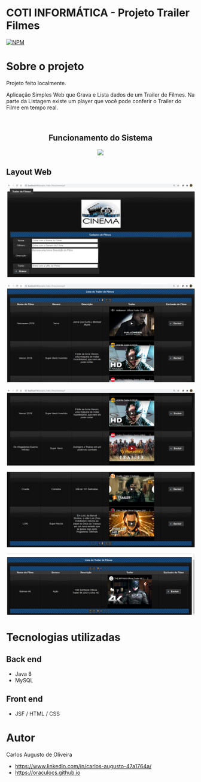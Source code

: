 # COTI INFORMÁTICA - Projeto Trailer Filmes
[![NPM](https://img.shields.io/npm/l/react)](https://github.com/oraculocs/projeto-trailer-filmes/blob/master/LICENSE) 

# Sobre o projeto

Projeto feito localmente.

Aplicação Simples Web que Grava e Lista dados de um Trailer de Filmes. Na parte da Listagem existe um player que você pode conferir o Trailer do Filme em tempo real.

<br/>
<h2 align="center"> Funcionamento do Sistema </h2>

<p align="center">
  <img src="https://github.com/oraculocs/assets/blob/master/cinema/Projetocinema.gif" />

## Layout Web

![Web 1](https://github.com/oraculocs/assets/blob/master/cinema/gravar.JPG)

![Web 2](https://github.com/oraculocs/assets/blob/master/cinema/list1.JPG)

![Web 3](https://github.com/oraculocs/assets/blob/master/cinema/list2.JPG)

![Web 4](https://github.com/oraculocs/assets/blob/master/cinema/list3.JPG)

![Web 5](https://github.com/oraculocs/assets/blob/master/cinema/list4.JPG)

# Tecnologias utilizadas
## Back end
- Java 8
- MySQL
## Front end
- JSF / HTML / CSS 

# Autor

Carlos Augusto de Oliveira
- https://www.linkedin.com/in/carlos-augusto-47a1764a/
- https://oraculocs.github.io


